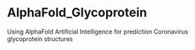 # AlphaFold_Glycoprotein
Using AlphaFold Artificial Intelligence for prediction Coronavirus glycoprotein structures
